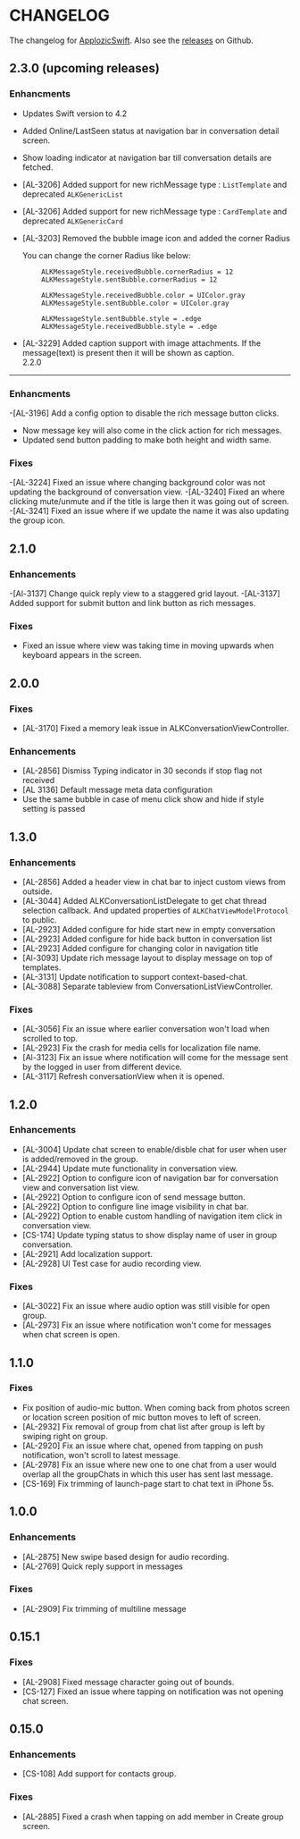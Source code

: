 # CHANGELOG

The changelog for [ApplozicSwift](https://github.com/AppLozic/ApplozicSwift). Also see the [releases](https://github.com/AppLozic/ApplozicSwift/releases) on Github.

2.3.0 (upcoming releases)
---
### Enhancments
- Updates Swift version to 4.2
- Added Online/LastSeen status at navigation bar in conversation detail screen.
- Show loading indicator at navigation bar till conversation details are fetched.
- [AL-3206] Added support for new richMessage type : `ListTemplate` and deprecated `ALKGenericList`
- [AL-3206] Added support for new richMessage type : `CardTemplate` and deprecated `ALKGenericCard`
- [AL-3203] Removed the bubble image icon and added the corner Radius

   You can change the corner Radius like below:
```
        ALKMessageStyle.receivedBubble.cornerRadius = 12
        ALKMessageStyle.sentBubble.cornerRadius = 12

        ALKMessageStyle.receivedBubble.color = UIColor.gray
        ALKMessageStyle.sentBubble.color = UIColor.gray

        ALKMessageStyle.sentBubble.style = .edge
        ALKMessageStyle.receivedBubble.style = .edge
```     
- [AL-3229] Added caption support with image attachments. If the message(text) is present then it will be shown as caption.   
2.2.0
---
### Enhancments

-[AL-3196] Add a config option to disable the rich message button clicks.
- Now message key will also come in the click action for rich messages.
- Updated send button padding to make both height and width same.

### Fixes

-[AL-3224] Fixed an issue where changing background color was not updating the background of conversation view.
-[AL-3240] Fixed an where clicking mute/unmute and if the title is large then it was going out of screen.
-[AL-3241] Fixed an issue where if we update the name it was also updating the group icon.

2.1.0
---
### Enhancements

-[Al-3137] Change quick reply view to a staggered grid layout.
-[AL-3137] Added support for submit button and link button as rich messages.

### Fixes
- Fixed an issue where view was taking time in moving upwards when keyboard appears in the screen.

2.0.0
---
### Fixes

- [AL-3170] Fixed a memory leak issue in ALKConversationViewController.

### Enhancements

- [AL-2856] Dismiss Typing indicator in 30 seconds if stop flag not received
- [AL 3136] Default message meta data configuration
- Use the same bubble in case of menu click show and hide if style setting is passed

1.3.0
---
### Enhancements

- [AL-2856] Added a header view in chat bar to inject custom views from outside.
- [AL-3044] Added ALKConversationListDelegate to get chat thread selection callback.
	 And updated properties of `ALKChatViewModelProtocol` to public.
- [AL-2923] Added configure for hide start new in empty conversation
- [AL-2923] Added configure for hide back button in conversation list
- [AL-2923] Added configure for changing  color in navigation title
- [Al-3093] Update rich message layout to display message on top of templates.
- [AL-3131] Update notification to support context-based-chat.
- [AL-3088] Separate tableview from ConversationListViewController.

### Fixes

- [AL-3056] Fix an issue where earlier conversation won't load when scrolled to top.
- [AL-2923] Fix the crash for media cells for localization file name.
- [Al-3123] Fix an issue where notification will come for the message sent by the logged in user from different device.
- [AL-3117] Refresh conversationView when it is opened.

1.2.0
---
### Enhancements
- [AL-3004] Update chat screen to enable/disble chat for user when user is added/removed in the group.
- [AL-2944] Update mute functionality in conversation view.
- [AL-2922] Option to configure icon of navigation bar for conversation view and conversation list view.
- [AL-2922] Option to configure icon of send message button.
- [AL-2922] Option to configure line image visibility in chat bar.
- [AL-2922] Option to enable custom handling of navigation item click in conversation view.
- [CS-174] Update typing status to show display name of user in group conversation.
- [AL-2921] Add localization support.
- [AL-2928] UI Test case for audio recording view.

### Fixes
- [AL-3022] Fix an issue where audio option was still visible for open group.
- [AL-2973] Fix an issue where notification won't come for messages when chat screen is open.

1.1.0
---
### Fixes
- Fix position of audio-mic button. When coming back from photos screen or location screen position of mic button moves to left of screen.
- [AL-2932] Fix removal of group from chat list after group is left by swiping right on group.
- [AL-2920] Fix an issue where chat, opened from tapping on push notification, won't scroll to latest message.
- [AL-2978] Fix an issue where new one to one chat from a user would overlap all the groupChats in which this user has sent last message.
- [CS-169] Fix trimming of launch-page start to chat text in iPhone 5s.

1.0.0
---
### Enhancements
- [AL-2875] New swipe based design for audio recording.
- [AL-2769] Quick reply support in messages

### Fixes
- [AL-2909] Fix trimming of  multiline message

0.15.1
---
### Fixes
- [AL-2908] Fixed message character going out of bounds.
- [CS-127] Fixed an issue where tapping on notification was not opening chat screen.

0.15.0
---
### Enhancements

- [CS-108] Add support for contacts group.

### Fixes

- [AL-2885] Fixed a crash when tapping on add member in Create group screen.
